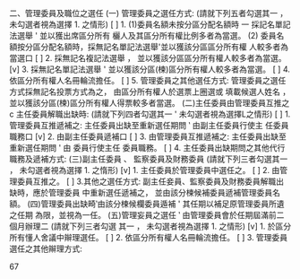 二、管理委員及職位之選任
    (一) 管理委員之選任方式: (請就下列五者勾選其一 ， 未勾選者視為選擇 1. 之情形)
        [ ] 1. (1)委員名額未按分區分配名額時 一 採記名單記法選舉 ' 並以獲出席區分所有
               欐人及其區分所有權比例多者為當選。
               (2) 委員名額按分區分配名額時，採無記名單記法選舉'並以獲該分區區分所有權
                   人較多者為當選口
        [ ] 2. 採無記名複記法選舉 ， 並以獲該分區區分所有權人較多者為當選。
        [v] 3. 採無記名單記法選舉 ' 並以獲該分區(楝)區分所有權人較多者為當選。
        [ ] 4. 依區分所有權人名冊輪流擔任。
        [ ] 5. 管理委員之其他選任方式:
               管理委員之選任方式採無記名投票方式為之， 由區分所有權人於選票上圈選或
               填載候選人姓名 ， 並以獲該分區(楝)區分所有權人得票較多者當選。
    (二)主任委員由管理委員互推之c
        主任委員解職出缺時: (請就下列四者勾選其一 ' 未勾選者視為選擇L之情形)
        [ ] 1. 管理委員互推遞補之: 主任委員出缺至重新選任期問 ‵ 由副主任委員行使主
               任委員職務口
        [v] 2. 由副主任委員遞補口
        [ ] 3. 由管理委員互推遞補之: 主任委員出缺至重新選任期問 ' 由 委員行使主任
               委員職務。
        [ ] 4. 主任委員出缺期問之其他代行職務及遞補方式:
    (三)副主任委員 、 監察委員及財務委員 (請就下列三者勾選其一 ， 未勾選者視為選擇
        1. 之惰形)
        [v] 1. 主任委員於管理委員中選任之。
        [ ] 2. 由管理委員互推之。
        [ ] 3.其他之選任方式:
            副主任妾員、監察委員及財務委員解職出缺時，應於管理委員 中重新選任遞補之，
            並由該分楝候補委員遞補管理委員名額。
    (四)管理委員出缺畸‵由該分楝候欄委員遁補 ' 其任期以補足原管理委員所遺之任期
        為限，並視為一任。
    (五)管理妄員之選任 ‵ 由管理委員會於任期屆滿前二個月辦理二 (請就下列三者勾選
        其一 ， 未勾選者視為選擇 1. 之情形)
        [v] 1. 於區分所有懂人舍議中辮理選任。
        [ ] 2. 依區分所有權人名冊輪流擔任。
        [ ] 3. 管理委員選任之其他辮理方式:

67

